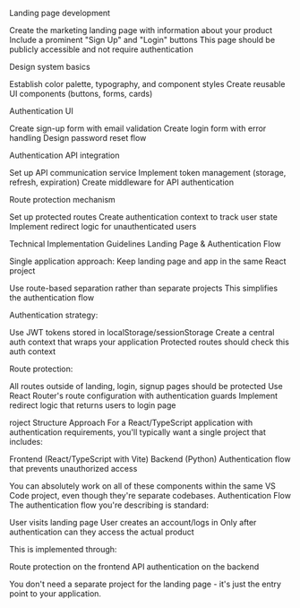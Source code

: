 Landing page development

Create the marketing landing page with information about your product
Include a prominent "Sign Up" and "Login" buttons
This page should be publicly accessible and not require authentication


Design system basics

Establish color palette, typography, and component styles
Create reusable UI components (buttons, forms, cards)


Authentication UI

Create sign-up form with email validation
Create login form with error handling
Design password reset flow


Authentication API integration

Set up API communication service
Implement token management (storage, refresh, expiration)
Create middleware for API authentication


Route protection mechanism

Set up protected routes
Create authentication context to track user state
Implement redirect logic for unauthenticated users


Technical Implementation Guidelines
Landing Page & Authentication Flow

Single application approach: Keep landing page and app in the same React project

Use route-based separation rather than separate projects
This simplifies the authentication flow


Authentication strategy:

Use JWT tokens stored in localStorage/sessionStorage
Create a central auth context that wraps your application
Protected routes should check this auth context


Route protection:

All routes outside of landing, login, signup pages should be protected
Use React Router's route configuration with authentication guards
Implement redirect logic that returns users to login page

roject Structure Approach
For a React/TypeScript application with authentication requirements, you'll typically want a single project that includes:

Frontend (React/TypeScript with Vite)
Backend (Python)
Authentication flow that prevents unauthorized access

You can absolutely work on all of these components within the same VS Code project, even though they're separate codebases.
Authentication Flow
The authentication flow you're describing is standard:

User visits landing page
User creates an account/logs in
Only after authentication can they access the actual product

This is implemented through:

Route protection on the frontend
API authentication on the backend

You don't need a separate project for the landing page - it's just the entry point to your application.
